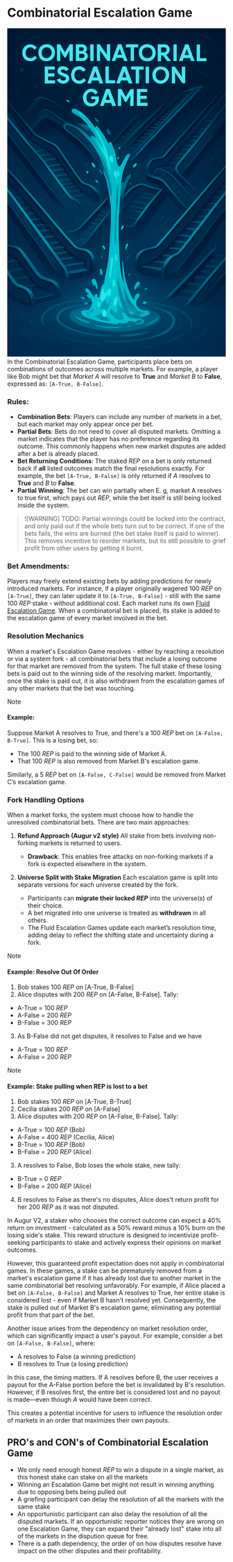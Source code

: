 # Combinatorial Escalation Game
![image](./images/combinatorial_escalation_game.png)
In the Combinatorial Escalation Game, participants place bets on combinations of outcomes across multiple markets. For example, a player like Bob might bet that *Market A* will resolve to **True** and *Market B* to **False**, expressed as:
`[A-True, B-False]`.

### Rules:
* **Combination Bets**: Players can include any number of markets in a bet, but each market may only appear once per bet.
* **Partial Bets**: Bets do not need to cover all disputed markets. Omitting a market indicates that the player has no preference regarding its outcome. This commonly happens when new market disputes are added after a bet is already placed.
* **Bet Returning Conditions**: The staked $REP$ on a bet is only returned back if **all** listed outcomes match the final resolutions exactly. For example, the bet `[A-True, B-False]` is only returned if *A* resolves to **True** and *B* to **False**.
* **Partial Winning**: The bet can win partially when E. g, market A resolves to true first, which pays out $REP$, while the bet itself is still being locked inside the system.

>![WARNING]
>TODO: Partial winnings could be locked into the contract, and only paid out if the whole bets turn out to be correct. If one of the bets fails, the wins are burned (the bet stake itself is paid to winner). This removes incentive to reorder markets, but its still possible to grief profit from other users by getting it burnt.

### Bet Amendments:
Players may freely extend existing bets by adding predictions for newly introduced markets. For instance, if a player originally wagered 100 $REP$ on `[A-True]`, they can later update it to `[A-True, B-False]` - still with the same 100 $REP$ stake - without additional cost.
Each market runs its own [Fluid Escalation Game](/Fluid%20Escalation%20Game.md). When a combinatorial bet is placed, its stake is added to the escalation game of every market involved in the bet.

### Resolution Mechanics

When a market's Escalation Game resolves - either by reaching a resolution or via a system fork - all combinatorial bets that include a losing outcome for that market are removed from the system. The full stake of these losing bets is paid out to the winning side of the resolving market. Importantly, once the stake is paid out, it is also withdrawn from the escalation games of any other markets that the bet was touching.

>[!NOTE]
> #### Example:
> Suppose Market A resolves to True, and there's a 100 $REP$ bet on `[A-False, B-True]`. This is a losing bet, so:
> * The 100 $REP$ is paid to the winning side of Market A.
> * That 100 $REP$ is also removed from Market B's escalation game.
>
> Similarly, a 5 $REP$ bet on `[A-False, C-False]` would be removed from Market C’s escalation game.

### Fork Handling Options
When a market forks, the system must choose how to handle the unresolved combinatorial bets. There are two main approaches:
1. **Refund Approach (Augur v2 style)**
   All stake from bets involving non-forking markets is returned to users.

   * **Drawback**: This enables free attacks on non-forking markets if a fork is expected elsewhere in the system.

2. **Universe Split with Stake Migration**
   Each escalation game is split into separate versions for each universe created by the fork.

   * Participants can **migrate their locked $REP$** into the universe(s) of their choice.
   * A bet migrated into one universe is treated as **withdrawn** in all others.
   * The Fluid Escalation Games update each market’s resolution time, adding delay to reflect the shifting state and uncertainty during a fork.

> [!NOTE]
> #### Example: Resolve Out Of Order
> 1) Bob stakes 100 $REP$ on [A-True, B-False]
> 2) Alice disputes with 200 $REP$ on [A-False, B-False]. Tally:
> - A-True = 100 $REP$
> - A-False = 200 $REP$
> - B-False = 300 $REP$
>3) As B-False did not get disputes, it resolves to False and we have
> - A-True = 100 $REP$
> - A-False = 200 $REP$

> [!NOTE]
> #### Example: Stake pulling when REP is lost to a bet
> 1) Bob stakes 100 $REP$ on [A-True, B-True]
> 1) Cecilia stakes 200 $REP$ on [A-False]
> 2) Alice disputes with 200 $REP$ on [A-False, B-False]. Tally:
> - A-True = 100 $REP$ (Bob)
> - A-False = 400 $REP$ (Cecilia, Alice)
> - B-True = 100 $REP$ (Bob)
> - B-False = 200 $REP$ (Alice)
>3) A resolves to False, Bob loses the whole stake, new tally:
> - B-True = 0 $REP$
> - B-False = 200 $REP$ (Alice)
>4) B resolves to False as there's no disputes, Alice does't return profit for her 200 $REP$ as it was not disputed.

In Augur V2, a staker who chooses the correct outcome can expect a 40% return on investment - calculated as a 50% reward minus a 10% burn on the losing side's stake. This reward structure is designed to incentivize profit-seeking participants to stake and actively express their opinions on market outcomes.

However, this guaranteed profit expectation does not apply in combinatorial games. In these games, a stake can be prematurely removed from a market's escalation game if it has already lost due to another market in the same combinatorial bet resolving unfavorably. For example, if Alice placed a bet on `[A-False, B-False]` and Market A resolves to True, her entire stake is considered lost - even if Market B hasn't resolved yet. Consequently, the stake is pulled out of Market B's escalation game, eliminating any potential profit from that part of the bet.

Another issue arises from the dependency on market resolution order, which can significantly impact a user's payout. For example, consider a bet on `[A-False, B-False]`, where:

* A resolves to False (a winning prediction)
* B resolves to True (a losing prediction)

In this case, the timing matters. If A resolves before B, the user receives a payout for the A-False portion before the bet is invalidated by B's resolution. However, if B resolves first, the entire bet is considered lost and no payout is made—even though *A* would have been correct.

This creates a potential incentive for users to influence the resolution order of markets in an order that maximizes their own payouts.

## PRO's and CON's of Combinatorial Escalation Game
- We only need enough honest $REP$ to win a dispute in a single market, as this honest stake can stake on all the markets
- Winning an Escalation Game bet might not result in winning anything due to opposing bets being pulled out
- A griefing participant can delay the resolution of all the markets with the same stake
- An opportunistic participant can also delay the resolution of all the  disputed markets. If an opportunistic reporter notices they are wrong on one Escalation Game, they can expand their "already lost" stake into all of the markets in the dispution queue for free.
- There is a path dependency, the order of on how disputes resolve have impact on the other disputes and their profitability.